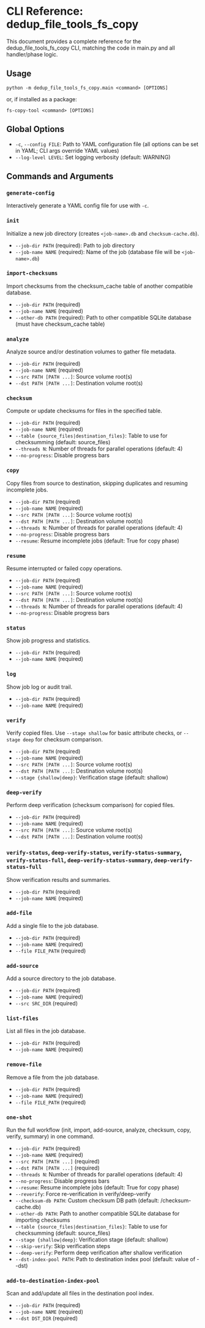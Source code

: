 # CLI Reference: dedup_file_tools_fs_copy

This document provides a complete reference for the dedup_file_tools_fs_copy CLI, matching the code in main.py and all handler/phase logic.

## Usage
```
python -m dedup_file_tools_fs_copy.main <command> [OPTIONS]
```
or, if installed as a package:
```
fs-copy-tool <command> [OPTIONS]
```

## Global Options
- `-c`, `--config FILE`: Path to YAML configuration file (all options can be set in YAML; CLI args override YAML values)
- `--log-level LEVEL`: Set logging verbosity (default: WARNING)

## Commands and Arguments

### `generate-config`
Interactively generate a YAML config file for use with `-c`.

### `init`
Initialize a new job directory (creates `<job-name>.db` and `checksum-cache.db`).
- `--job-dir PATH` (required): Path to job directory
- `--job-name NAME` (required): Name of the job (database file will be `<job-name>.db`)

### `import-checksums`
Import checksums from the checksum_cache table of another compatible database.
- `--job-dir PATH` (required)
- `--job-name NAME` (required)
- `--other-db PATH` (required): Path to other compatible SQLite database (must have checksum_cache table)

### `analyze`
Analyze source and/or destination volumes to gather file metadata.
- `--job-dir PATH` (required)
- `--job-name NAME` (required)
- `--src PATH [PATH ...]`: Source volume root(s)
- `--dst PATH [PATH ...]`: Destination volume root(s)

### `checksum`
Compute or update checksums for files in the specified table.
- `--job-dir PATH` (required)
- `--job-name NAME` (required)
- `--table {source_files|destination_files}`: Table to use for checksumming (default: source_files)
- `--threads N`: Number of threads for parallel operations (default: 4)
- `--no-progress`: Disable progress bars

### `copy`
Copy files from source to destination, skipping duplicates and resuming incomplete jobs.
- `--job-dir PATH` (required)
- `--job-name NAME` (required)
- `--src PATH [PATH ...]`: Source volume root(s)
- `--dst PATH [PATH ...]`: Destination volume root(s)
- `--threads N`: Number of threads for parallel operations (default: 4)
- `--no-progress`: Disable progress bars
- `--resume`: Resume incomplete jobs (default: True for copy phase)

### `resume`
Resume interrupted or failed copy operations.
- `--job-dir PATH` (required)
- `--job-name NAME` (required)
- `--src PATH [PATH ...]`: Source volume root(s)
- `--dst PATH [PATH ...]`: Destination volume root(s)
- `--threads N`: Number of threads for parallel operations (default: 4)
- `--no-progress`: Disable progress bars

### `status`
Show job progress and statistics.
- `--job-dir PATH` (required)
- `--job-name NAME` (required)

### `log`
Show job log or audit trail.
- `--job-dir PATH` (required)
- `--job-name NAME` (required)

### `verify`
Verify copied files. Use `--stage shallow` for basic attribute checks, or `--stage deep` for checksum comparison.
- `--job-dir PATH` (required)
- `--job-name NAME` (required)
- `--src PATH [PATH ...]`: Source volume root(s)
- `--dst PATH [PATH ...]`: Destination volume root(s)
- `--stage {shallow|deep}`: Verification stage (default: shallow)

### `deep-verify`
Perform deep verification (checksum comparison) for copied files.
- `--job-dir PATH` (required)
- `--job-name NAME` (required)
- `--src PATH [PATH ...]`: Source volume root(s)
- `--dst PATH [PATH ...]`: Destination volume root(s)

### `verify-status`, `deep-verify-status`, `verify-status-summary`, `verify-status-full`, `deep-verify-status-summary`, `deep-verify-status-full`
Show verification results and summaries.
- `--job-dir PATH` (required)
- `--job-name NAME` (required)

### `add-file`
Add a single file to the job database.
- `--job-dir PATH` (required)
- `--job-name NAME` (required)
- `--file FILE_PATH` (required)

### `add-source`
Add a source directory to the job database.
- `--job-dir PATH` (required)
- `--job-name NAME` (required)
- `--src SRC_DIR` (required)

### `list-files`
List all files in the job database.
- `--job-dir PATH` (required)
- `--job-name NAME` (required)

### `remove-file`
Remove a file from the job database.
- `--job-dir PATH` (required)
- `--job-name NAME` (required)
- `--file FILE_PATH` (required)

### `one-shot`
Run the full workflow (init, import, add-source, analyze, checksum, copy, verify, summary) in one command.
- `--job-dir PATH` (required)
- `--job-name NAME` (required)
- `--src PATH [PATH ...]` (required)
- `--dst PATH [PATH ...]` (required)
- `--threads N`: Number of threads for parallel operations (default: 4)
- `--no-progress`: Disable progress bars
- `--resume`: Resume incomplete jobs (default: True for copy phase)
- `--reverify`: Force re-verification in verify/deep-verify
- `--checksum-db PATH`: Custom checksum DB path (default: <job-dir>/checksum-cache.db)
- `--other-db PATH`: Path to another compatible SQLite database for importing checksums
- `--table {source_files|destination_files}`: Table to use for checksumming (default: source_files)
- `--stage {shallow|deep}`: Verification stage (default: shallow)
- `--skip-verify`: Skip verification steps
- `--deep-verify`: Perform deep verification after shallow verification
- `--dst-index-pool PATH`: Path to destination index pool (default: value of --dst)

### `add-to-destination-index-pool`
Scan and add/update all files in the destination pool index.
- `--job-dir PATH` (required)
- `--job-name NAME` (required)
- `--dst DST_DIR` (required)
